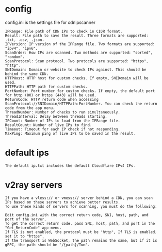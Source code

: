 # config

config.ini is the settings file for cdnipscanner

    IPRange: File path of CDN IPs to check in CIDR format.
    Result: File path to save the result. Three formats are supported: .txt, .csv, .json.
    IPVersion: IP version of the IPRange file. Two formats are supported: "ipv4", "ipv6".
    ScanOrder: How IPs are scanned. Two methods are supported: "sorted", "random".
    ScanProtocol: Scan protocol. Two protocols are supported: "https", "http".
    SNIDomain: Domain or website to check IPs against. This should be behind the same CDN.
    HTTPHost: HTTP host for custom checks. If empty, SNIDomain will be used.
    HTTPPath: HTTP path for custom checks.
    PortNumber: Port number for custom checks. If empty, the default port for http (80) or https (443) will be used.
    ReturnCode: HTTP return code when accessing ScanProtocol://SNIDomain/HTTPPath:PortNumber. You can check the return code from the app menu.
    ThreadNumber: Number of checks to run simultaneously.
    ThreadInterval: Delay between threads starting.
    IPCount: Number of IPs to load from the IPRange file.
    ResultCount: Number of live IPs to find.
    Timeout: Timeout for each IP check if not responding.
    MaxPing: Maximum ping of live IPs to be saved in the result.

# default ips

    The default ip.txt includes the default Cloudflare IPv4 IPs.

# v2ray servers

    If you have a vless:// or vmess:// server behind a CDN, you can scan IPs based on these servers to achieve better results.
    To use these kinds of servers for scanning, you must do the following:

    Edit config.ini with the correct return code, SNI, host, path, and port of the server.
    To get the correct return code, pass SNI, host, path, and port in the "Get_ReturnCode" app menu.
    If TLS is not enabled, the protocol must be "http", If TLS is enabled, set it to "https".
    If the transport is WebSocket, the path remains the same, but if it is gRPC, the path should be "/{path}/Tun".

